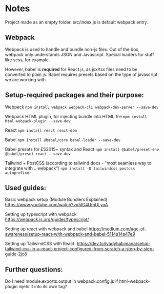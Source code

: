 # Notes

Project made as an empty folder. src/index.js is default webpack entry.

## Webpack

Webpack is used to handle and bundle non-js files. Out of the box, webpack only understands JSON and Javascript. Special loaders for stuff like scss, for example.

However, babel is **required** for React.js, as jsx/tsx files need to be converted to plain js. Babel requires presets based on the type of javascript we are working with.

## Setup-required packages and their purpose:

Webpack
`npm install webpack webpack-cli webpack-dev-server --save-dev`

Webpack HTML plugin, for injecting bundle into HTML file
`npm install html-webpack-plugin --save-dev`

React
`npm install react react-dom`

Babel
`npm install @babel/core babel-loader --save-dev`

Babel presets for ES2015+ syntax and React
`npm install @babel/preset-env @babel/preset-react --save-dev`

Tailwind + PostCSS (according to tailwind docs - "most seamless way to integrate with .. webpack")
`npm install -D tailwindcss postcss autoprefixer`


## Used guides:

Basic webpack setup (Module Bundlers Explained)
https://www.youtube.com/watch?v=5IG4UmULyoA

Setting up typescript with webpack
https://webpack.js.org/guides/typescript/

Setting up react with webpack and babel
https://medium.com/age-of-awareness/setup-react-with-webpack-and-babel-5114a14a47e9

Setting up TailwindCSS with React:
https://dev.to/ivadyhabimana/setup-tailwind-css-in-a-react-project-configured-from-scratch-a-step-by-step-guide-2jc8

## Further questions:

Do I need module.exports.output in webpack.config.js if html-webpack-plugin injets it into its own tag?